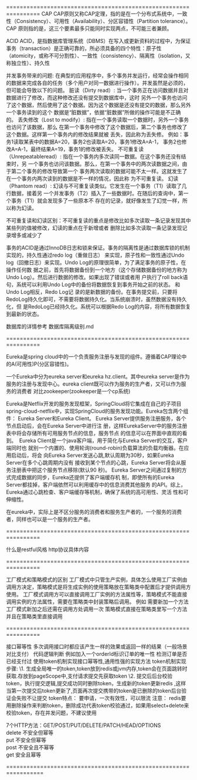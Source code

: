 ================================================================
CAP
CAP原则又称CAP定理，指的是在一个分布式系统中，一致性（Consistency）、可用性（Availability）、分区容错性（Partition tolerance）。CAP 原则指的是，这三个要素最多只能同时实现两点，不可能三者兼顾。

ACID
ACID，是指数据库管理系统（DBMS）在写入或更新资料的过程中，为保证事务（transaction）是正确可靠的，所必须具备的四个特性：原子性（atomicity，或称不可分割性）、一致性（consistency）、隔离性（isolation，又称独立性）、持久性

并发事务带来的问题:
在典型的应用程序中，多个事务并发运行，经常会操作相同的数据来完成各自的任务（多个用户对同一数据进行操作）。并发虽然是必须的，但可能会导致以下的问题。
    脏读（Dirty read）: 当一个事务正在访问数据并且对数据进行了修改，而这种修改还没有提交到数据库中，这时
另外一个事务也访问了这个数据，然后使用了这个数据。因为这个数据是还没有提交的数据，那么另外一个事务读到的这个
数据是“脏数据”，依据“脏数据”所做的操作可能是不正确的。
    丢失修改（Lost to modify）: 指在一个事务读取一个数据时，另外一个事务也访问了该数据，那么
在第一个事务中修改了这个数据后，第二个事务也修改了这个数据。这样第一个事务内的修改结果就被
丢失，因此称为丢失修。 例如：事务1读取某表中的数据A=20，事务2也读取A=20，事务1修改A=A-1，
事务2也修改A=A-1，最终结果A=19，事务1的修改被丢失。
    不可重复读（Unrepeatableread）: 指在一个事务内多次读同一数据。在这个事务还没有结束时，另
一个事务也访问该数据。那么，在第一个事务中的两次读数据之间，由于第二个事务的修改导致第一个
事务两次读取的数据可能不太一样。这就发生了在一个事务内两次读到的数据是不一样的情况，因此称
为不可重复读。
    幻读（Phantom read）: 幻读与不可重复读类似。它发生在一个事务（T1）读取了几行数据，接着另
一个并发事务（T2）插入了一些数据时。在随后的查询中，第一个事务（T1）就会发现多了一些原本不
存在的记录，就好像发生了幻觉一样，所以称为幻读。

不可重复读和幻读区别：不可重复读的重点是修改比如多次读取一条记录发现其中某些列的值被修改，幻读的重点在于新增或者
删除比如多次读取一条记录发现记录增多或减少了


事务的ACID是通过InnoDB日志和锁来保证。事务的隔离性是通过数据库锁的机制实现的，持久性通过redo log（重做日志）
来实现，原子性和一致性通过Undo log（回撤日志）来实现。Undo Log的原理很简单，为了满足事务的原子性，在操作任何数
据之前，首先将数据备份到一个地方（这个存储数据备份的地方称为Undo Log）。然后进行数据的修改。如果出现了错误或者用
户执行了roll back语句，系统可以利用Undo Log中的备份将数据恢复到事务开始之前的状态。 和Undo Log相反，Redo Log记
录的是新数据的备份。在事务提交前，只要将RedoLog持久化即可，不需要将数据持久化。当系统崩溃时，虽然数据没有持久化，但
是RedoLog已经持久化。系统可以根据Redo Log的内容，将所有数据恢复到最新的状态。

数据库的详情参考 数据库隔离级别.md

================================================================

Eureka是spring cloud中的一个负责服务注册与发现的组件。遵循着CAP理论中的A(可用性)P(分区容错性)。

一个Eureka中分为eureka server和eureka hz.client。其中eureka server是作为服务的注册与发现中心。eureka client既可以作为服务的生产者，又可以作为服务的消费者
对比zookeeper(zookeeper是一个cp系统)

Eureka是Netflix开发的服务发现框架，SpringCloud将它集成在自己的子项目
spring-cloud-netflix中，实现SpringCloud的服务发现功能。Eureka包含两个组件：
Eureka Server和Eureka Client。
Eureka Server提供服务注册服务，各个节点启动后，会在Eureka Server中进行注
册，这样EurekaServer中的服务注册表中将会存储所有可用服务节点的信息，服务节点
的信息可以在界面中直观的看到。
​ Eureka Client是一个java客户端，用于简化与Eureka Server的交互，客户端同时也
就别一个内置的、使用轮询(round-robin)负载算法的负载均衡器。在应用启动后，将会
向Eureka Server发送心跳,默认周期为30秒，如果Eureka Server在多个心跳周期内没有
接收到某个节点的心跳，Eureka Server将会从服务注册表中把这个服务节点移除(默认90
秒)。
Eureka Server之间通过复制的方式完成数据的同步，Eureka还提供了客户端缓存机
制，即使所有的Eureka Server都挂掉，客户端依然可以利用缓存中的信息消费其他服务
的API。综上，Eureka通过心跳检查、客户端缓存等机制，确保了系统的高可用性、灵活
性和可伸缩性。

在eureka中，实际上是不区分服务的消费者和服务生产者的，一个服务的消费者，同样也可以是一个服务的生产者。

================================================================

什么是restful风格
http协议具体内容

================================================================

工厂模式和策略模式的区别
工厂模式中只管生产实例，具体怎么使用工厂实例由调用方决定，策略模式是将生成实例的使用策略放在策略类中配置后才提供调用方使用。 工厂模式调用方可以直接调用工厂实例的方法属性等，策略模式不能直接调用实例的方法属性，需要在策略类中封装策略后调用。
例如 需要新加一个方法 工厂模式新加之后还需在调用方处调用一次 策略模式直接在策略类里写一个方法并且在策略类里直接调用

================================================================

接口幂等性
多次调用接口时都应该产生一样的效果或返回一样的结果（一般场景对比支付）
代码逻辑判断
例如加入一个orderId标识订单的唯一性 检测订单是否已经支付过
 使用token机制实现接口幂等性,通用性强的实现方法
   token机制实现步骤:
   \1. 生成全局唯一的token,token放到redis或jvm内存,token会在页面跳转时获取.存放到pageScope中,支付请求提交先获取token
   \2. 提交后后台校验token，执行提交逻辑,提交成功同时删除token，生成新的token更新redis ,这样当第一次提交后token更新了,页面再次提交携带的token是已删除的token后台验证会失败不让提交
   token特点：  要申请，一次有效性，可以限流 
   注意： redis要用删除操作来判断token，删除成功代表token校验通过，如果用select+delete来校验token，存在并发问题，不建议使用 
   
7个HTTP方法：GET/POST/PUT/DELETE/PATCH/HEAD/OPTIONS  
delete 不安全但幂等  
put 不安全但幂等  
post 不安全且不幂等  
get 安全且幂等  

=================================================================




